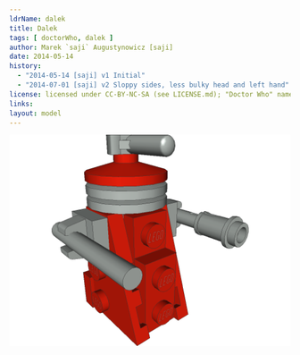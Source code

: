 ```yaml
---
ldrName: dalek
title: Dalek
tags: [ doctorWho, dalek ]
author: Marek `saji` Augustynowicz [saji]
date: 2014-05-14
history:
  - "2014-05-14 [saji] v1 Initial"
  - "2014-07-01 [saji] v2 Sloppy sides, less bulky head and left hand"
license: licensed under CC-BY-NC-SA (see LICENSE.md); "Doctor Who" name and "Dalek" name and original design are trademarks of BBC
links:
layout: model
---
```


![Exterminate!](dalek.png)

